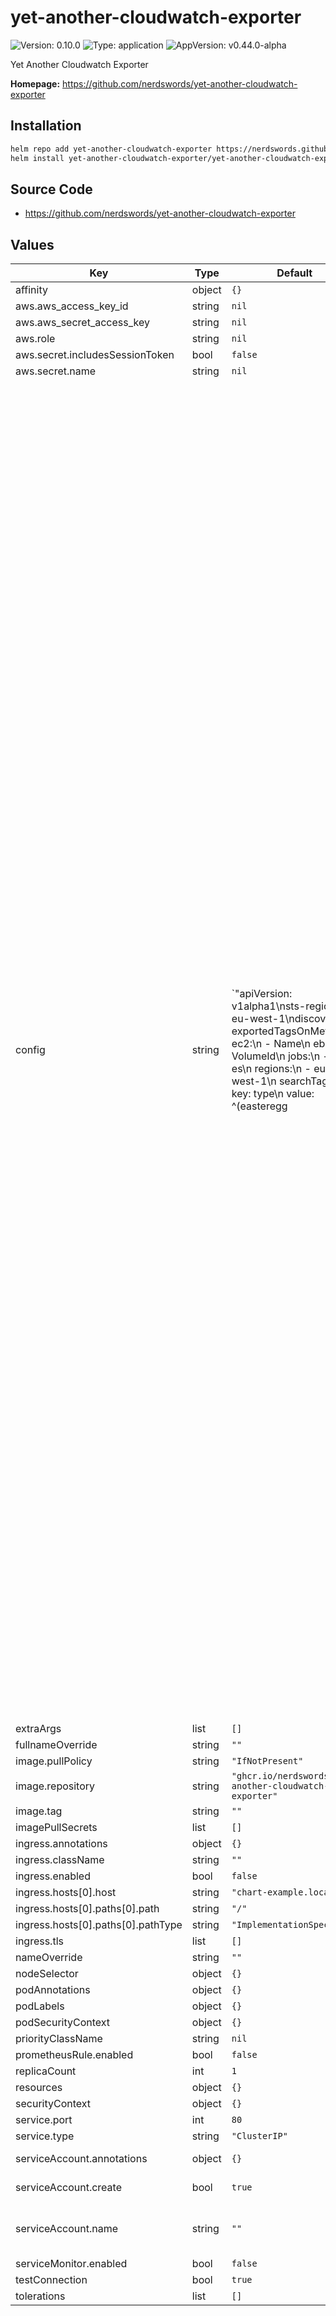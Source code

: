 # yet-another-cloudwatch-exporter

![Version: 0.10.0](https://img.shields.io/badge/Version-0.10.0-informational?style=flat-square) ![Type: application](https://img.shields.io/badge/Type-application-informational?style=flat-square) ![AppVersion: v0.44.0-alpha](https://img.shields.io/badge/AppVersion-v0.44.0--alpha-informational?style=flat-square)

Yet Another Cloudwatch Exporter

**Homepage:** <https://github.com/nerdswords/yet-another-cloudwatch-exporter>

## Installation

```sh
helm repo add yet-another-cloudwatch-exporter https://nerdswords.github.io/yet-another-cloudwatch-exporter
helm install yet-another-cloudwatch-exporter/yet-another-cloudwatch-exporter
```

## Source Code

* <https://github.com/nerdswords/yet-another-cloudwatch-exporter>

## Values

| Key | Type | Default | Description |
|-----|------|---------|-------------|
| affinity | object | `{}` |  |
| aws.aws_access_key_id | string | `nil` |  |
| aws.aws_secret_access_key | string | `nil` |  |
| aws.role | string | `nil` |  |
| aws.secret.includesSessionToken | bool | `false` |  |
| aws.secret.name | string | `nil` |  |
| config | string | `"apiVersion: v1alpha1\nsts-region: eu-west-1\ndiscovery:\n  exportedTagsOnMetrics:\n    ec2:\n      - Name\n    ebs:\n      - VolumeId\n  jobs:\n  - type: es\n    regions:\n      - eu-west-1\n    searchTags:\n      - key: type\n        value: ^(easteregg|k8s)$\n    metrics:\n      - name: FreeStorageSpace\n        statistics:\n        - Sum\n        period: 60\n        length: 600\n      - name: ClusterStatus.green\n        statistics:\n        - Minimum\n        period: 60\n        length: 600\n      - name: ClusterStatus.yellow\n        statistics:\n        - Maximum\n        period: 60\n        length: 600\n      - name: ClusterStatus.red\n        statistics:\n        - Maximum\n        period: 60\n        length: 600\n  - type: elb\n    regions:\n      - eu-west-1\n    length: 900\n    delay: 120\n    statistics:\n      - Minimum\n      - Maximum\n      - Sum\n    searchTags:\n      - key: KubernetesCluster\n        value: production-19\n    metrics:\n      - name: HealthyHostCount\n        statistics:\n        - Minimum\n        period: 600\n        length: 600 #(this will be ignored)\n      - name: HTTPCode_Backend_4XX\n        statistics:\n        - Sum\n        period: 60\n        length: 900 #(this will be ignored)\n        delay: 300 #(this will be ignored)\n        nilToZero: true\n      - name: HTTPCode_Backend_5XX\n        period: 60\n  - type: alb\n    regions:\n      - eu-west-1\n    searchTags:\n      - key: kubernetes.io/service-name\n        value: .*\n    metrics:\n      - name: UnHealthyHostCount\n        statistics: [Maximum]\n        period: 60\n        length: 600\n  - type: vpn\n    regions:\n      - eu-west-1\n    searchTags:\n      - key: kubernetes.io/service-name\n        value: .*\n    metrics:\n      - name: TunnelState\n        statistics:\n        - p90\n        period: 60\n        length: 300\n  - type: kinesis\n    regions:\n      - eu-west-1\n    metrics:\n      - name: PutRecords.Success\n        statistics:\n        - Sum\n        period: 60\n        length: 300\n  - type: s3\n    regions:\n      - eu-west-1\n    searchTags:\n      - key: type\n        value: public\n    metrics:\n      - name: NumberOfObjects\n        statistics:\n          - Average\n        period: 86400\n        length: 172800\n      - name: BucketSizeBytes\n        statistics:\n          - Average\n        period: 86400\n        length: 172800\n  - type: ebs\n    regions:\n      - eu-west-1\n    searchTags:\n      - key: type\n        value: public\n    metrics:\n      - name: BurstBalance\n        statistics:\n        - Minimum\n        period: 600\n        length: 600\n        addCloudwatchTimestamp: true\n  - type: kafka\n    regions:\n      - eu-west-1\n    searchTags:\n      - key: env\n        value: dev\n    metrics:\n      - name: BytesOutPerSec\n        statistics:\n        - Average\n        period: 600\n        length: 600\n  - type: appstream\n    regions:\n      - eu-central-1\n    searchTags:\n      - key: saas_monitoring\n        value: true\n    metrics:\n      - name: ActualCapacity\n        statistics:\n          - Average\n        period: 600\n        length: 600\n      - name: AvailableCapacity\n        statistics:\n          - Average\n        period: 600\n        length: 600\n      - name: CapacityUtilization\n        statistics:\n          - Average\n        period: 600\n        length: 600\n      - name: DesiredCapacity\n        statistics:\n          - Average\n        period: 600\n        length: 600\n      - name: InUseCapacity\n        statistics:\n          - Average\n        period: 600\n        length: 600\n      - name: PendingCapacity\n        statistics:\n          - Average\n        period: 600\n        length: 600\n      - name: RunningCapacity\n        statistics:\n          - Average\n        period: 600\n        length: 600\n      - name: InsufficientCapacityError\n        statistics:\n          - Average\n        period: 600\n        length: 600\n  - type: backup\n    regions:\n      - eu-central-1\n    searchTags:\n      - key: saas_monitoring\n        value: true\n    metrics:\n      - name: NumberOfBackupJobsCompleted\n        statistics:\n          - Average\n        period: 600\n        length: 600\nstatic:\n  - namespace: AWS/AutoScaling\n    name: must_be_set\n    regions:\n      - eu-west-1\n    dimensions:\n     - name: AutoScalingGroupName\n       value: Test\n    customTags:\n      - key: CustomTag\n        value: CustomValue\n    metrics:\n      - name: GroupInServiceInstances\n        statistics:\n        - Minimum\n        period: 60\n        length: 300"` |  |
| extraArgs | list | `[]` |  |
| fullnameOverride | string | `""` |  |
| image.pullPolicy | string | `"IfNotPresent"` |  |
| image.repository | string | `"ghcr.io/nerdswords/yet-another-cloudwatch-exporter"` |  |
| image.tag | string | `""` |  |
| imagePullSecrets | list | `[]` |  |
| ingress.annotations | object | `{}` |  |
| ingress.className | string | `""` |  |
| ingress.enabled | bool | `false` |  |
| ingress.hosts[0].host | string | `"chart-example.local"` |  |
| ingress.hosts[0].paths[0].path | string | `"/"` |  |
| ingress.hosts[0].paths[0].pathType | string | `"ImplementationSpecific"` |  |
| ingress.tls | list | `[]` |  |
| nameOverride | string | `""` |  |
| nodeSelector | object | `{}` |  |
| podAnnotations | object | `{}` |  |
| podLabels | object | `{}` |  |
| podSecurityContext | object | `{}` |  |
| priorityClassName | string | `nil` |  |
| prometheusRule.enabled | bool | `false` |  |
| replicaCount | int | `1` |  |
| resources | object | `{}` |  |
| securityContext | object | `{}` |  |
| service.port | int | `80` |  |
| service.type | string | `"ClusterIP"` |  |
| serviceAccount.annotations | object | `{}` | Annotations to add to the service account |
| serviceAccount.create | bool | `true` | Specifies whether a service account should be created |
| serviceAccount.name | string | `""` | The name of the service account to use. If not set and create is true, a name is generated using the fullname template |
| serviceMonitor.enabled | bool | `false` |  |
| testConnection | bool | `true` |  |
| tolerations | list | `[]` |  |

